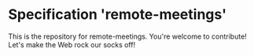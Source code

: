 
# Specification 'remote-meetings'

This is the repository for remote-meetings. You're welcome to contribute! Let's make the Web rock our socks
off!
